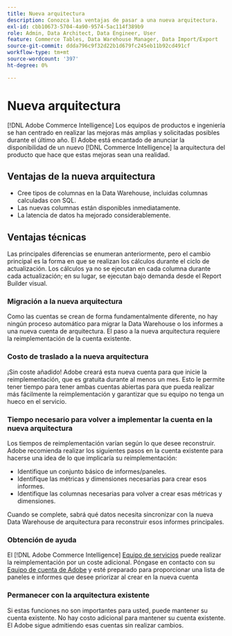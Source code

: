 ```yaml
---
title: Nueva arquitectura
description: Conozca las ventajas de pasar a una nueva arquitectura.
exl-id: cbb10673-5704-4a90-9574-5ac114f389b9
role: Admin, Data Architect, Data Engineer, User
feature: Commerce Tables, Data Warehouse Manager, Data Import/Export
source-git-commit: ddda796c9f32d22b1d679fc245eb11b92cd491cf
workflow-type: tm+mt
source-wordcount: '397'
ht-degree: 0%

---
```


# Nueva arquitectura

[!DNL Adobe Commerce Intelligence] Los equipos de productos e ingeniería se han centrado en realizar las mejoras más amplias y solicitadas posibles durante el último año. El Adobe está encantado de anunciar la disponibilidad de un nuevo [!DNL Commerce Intelligence] la arquitectura del producto que hace que estas mejoras sean una realidad.

## Ventajas de la nueva arquitectura

* Cree tipos de columnas en la Data Warehouse, incluidas columnas calculadas con SQL.
* Las nuevas columnas están disponibles inmediatamente.
* La latencia de datos ha mejorado considerablemente.

## Ventajas técnicas

Las principales diferencias se enumeran anteriormente, pero el cambio principal es la forma en que se realizan los cálculos durante el ciclo de actualización. Los cálculos ya no se ejecutan en cada columna durante cada actualización; en su lugar, se ejecutan bajo demanda desde el Report Builder visual.

### Migración a la nueva arquitectura

Como las cuentas se crean de forma fundamentalmente diferente, no hay ningún proceso automático para migrar la Data Warehouse o los informes a una nueva cuenta de arquitectura. El paso a la nueva arquitectura requiere la reimplementación de la cuenta existente.

### Costo de traslado a la nueva arquitectura

¡Sin coste añadido! Adobe creará esta nueva cuenta para que inicie la reimplementación, que es gratuita durante al menos un mes. Esto le permite tener tiempo para tener ambas cuentas abiertas para que pueda realizar más fácilmente la reimplementación y garantizar que su equipo no tenga un hueco en el servicio.

### Tiempo necesario para volver a implementar la cuenta en la nueva arquitectura

Los tiempos de reimplementación varían según lo que desee reconstruir. Adobe recomienda realizar los siguientes pasos en la cuenta existente para hacerse una idea de lo que implicaría su reimplementación:

* Identifique un conjunto básico de informes/paneles.
* Identifique las métricas y dimensiones necesarias para crear esos informes.
* Identifique las columnas necesarias para volver a crear esas métricas y dimensiones.

Cuando se complete, sabrá qué datos necesita sincronizar con la nueva Data Warehouse de arquitectura para reconstruir esos informes principales.

### Obtención de ayuda

El [!DNL Adobe Commerce Intelligence] [Equipo de servicios](https://experienceleague.adobe.com/docs/commerce-knowledge-base/kb/troubleshooting/miscellaneous/mbi-service-policies.html) puede realizar la reimplementación por un coste adicional. Póngase en contacto con su [Equipo de cuenta de Adobe](../../guide-overview.md#Submitting-a-Support-Ticket) y esté preparado para proporcionar una lista de paneles e informes que desee priorizar al crear en la nueva cuenta

### Permanecer con la arquitectura existente

Si estas funciones no son importantes para usted, puede mantener su cuenta existente. No hay costo adicional para mantener su cuenta existente. El Adobe sigue admitiendo esas cuentas sin realizar cambios.
